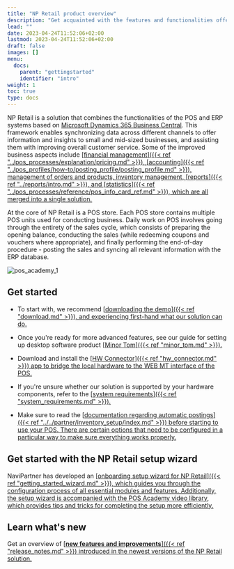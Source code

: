 ```yaml
---
title: "NP Retail product overview"
description: "Get acquainted with the features and functionalities offered by the NP Retail solution for POS systems."
lead: ""
date: 2023-04-24T11:52:06+02:00
lastmod: 2023-04-24T11:52:06+02:00
draft: false
images: []
menu:
  docs:
    parent: "gettingstarted"
    identifier: "intro"
weight: 1
toc: true
type: docs
---
```


NP Retail is a solution that combines the functionalities of the POS and ERP systems based on [<ins>Microsoft Dynamics 365 Business Central<ins>](https://learn.microsoft.com/en-us/dynamics365/business-central/). This framework enables synchronizing data across different channels to offer information and insights to small and mid-sized businesses, and assisting them with improving overall customer service. Some of the improved business aspects include [<ins>financial management<ins>]({{< ref "../pos_processes/explanation/pricing.md" >}}), [<ins>accounting<ins>]({{< ref "../pos_profiles/how-to/posting_profile/posting_profile.md" >}}), management of orders and products, inventory management, [<ins>reports<ins>]({{< ref "../reports/intro.md" >}}), and [<ins>statistics<ins>]({{< ref "../pos_processes/reference/pos_info_card_ref.md" >}}), which are all merged into a single solution. 

At the core of NP Retail is a POS store. Each POS store contains multiple POS units used for conducting business. Daily work on POS involves going through the entirety of the sales cycle, which consists of preparing the opening balance, conducting the sales (while redeeming coupons and vouchers where appropriate), and finally performing the end-of-day procedure - posting the sales and syncing all relevant information with the ERP database.

![pos_academy_1](pos_academy_1.jpg)

## Get started

- To start with, we recommend [<ins>downloading the demo<ins>]({{< ref "download.md" >}}), and experiencing first-hand what our solution can do.

- Once you're ready for more advanced features, see our guide for setting up desktop software product [<ins>Minor Tom<ins>]({{< ref "minor_tom.md" >}}).
 
- Download and install the [<ins>HW Connector<ins>]({{< ref "hw_connector.md" >}}) app to bridge the local hardware to the WEB MT interface of the POS.

- If you're unsure whether our solution is supported by your hardware components, refer to the [<ins>system requirements<ins>]({{< ref "system_requirements.md" >}}).

- Make sure to read the [<ins>documentation regarding automatic postings<ins>]({{< ref "../../partner/inventory_setup/index.md" >}}) before starting to use your POS. There are certain options that need to be configured in a particular way to make sure everything works properly.

## Get started with the NP Retail setup wizard 

NaviPartner has developed an [<ins>onboarding setup wizard for NP Retail<ins>]({{< ref "getting_started_wizard.md" >}}), which guides you through the configuration process of all essential modules and features. Additionally, the setup wizard is accompanied with the [<ins>POS Academy video library<ins>](https://www.youtube.com/@NaviPartnerKbh), which provides tips and tricks for completing the setup more efficiently.

## Learn what's new

Get an overview of [<ins>**new features and improvements**<ins>]({{< ref "release_notes.md" >}}) introduced in the newest versions of the NP Retail solution.